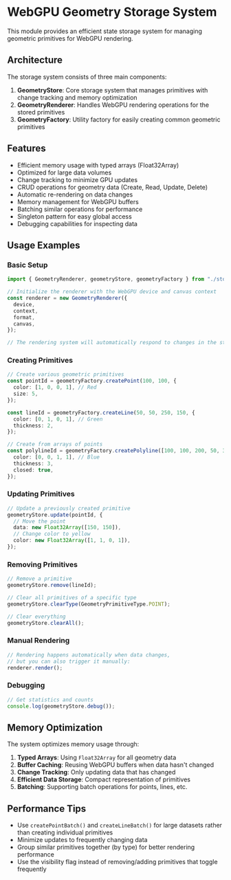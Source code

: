# WebGPU Geometry Storage System

This module provides an efficient state storage system for managing geometric primitives for WebGPU rendering.

## Architecture

The storage system consists of three main components:

1. **GeometryStore**: Core storage system that manages primitives with change tracking and memory optimization
2. **GeometryRenderer**: Handles WebGPU rendering operations for the stored primitives
3. **GeometryFactory**: Utility factory for easily creating common geometric primitives

## Features

- Efficient memory usage with typed arrays (Float32Array)
- Optimized for large data volumes
- Change tracking to minimize GPU updates
- CRUD operations for geometry data (Create, Read, Update, Delete)
- Automatic re-rendering on data changes
- Memory management for WebGPU buffers
- Batching similar operations for performance
- Singleton pattern for easy global access
- Debugging capabilities for inspecting data

## Usage Examples

### Basic Setup

```typescript
import { GeometryRenderer, geometryStore, geometryFactory } from "./store";

// Initialize the renderer with the WebGPU device and canvas context
const renderer = new GeometryRenderer({
  device,
  context,
  format,
  canvas,
});

// The rendering system will automatically respond to changes in the store
```

### Creating Primitives

```typescript
// Create various geometric primitives
const pointId = geometryFactory.createPoint(100, 100, {
  color: [1, 0, 0, 1], // Red
  size: 5,
});

const lineId = geometryFactory.createLine(50, 50, 250, 150, {
  color: [0, 1, 0, 1], // Green
  thickness: 2,
});

// Create from arrays of points
const polylineId = geometryFactory.createPolyline([100, 100, 200, 50, 300, 150, 400, 75], {
  color: [0, 0, 1, 1], // Blue
  thickness: 3,
  closed: true,
});
```

### Updating Primitives

```typescript
// Update a previously created primitive
geometryStore.update(pointId, {
  // Move the point
  data: new Float32Array([150, 150]),
  // Change color to yellow
  color: new Float32Array([1, 1, 0, 1]),
});
```

### Removing Primitives

```typescript
// Remove a primitive
geometryStore.remove(lineId);

// Clear all primitives of a specific type
geometryStore.clearType(GeometryPrimitiveType.POINT);

// Clear everything
geometryStore.clearAll();
```

### Manual Rendering

```typescript
// Rendering happens automatically when data changes,
// but you can also trigger it manually:
renderer.render();
```

### Debugging

```typescript
// Get statistics and counts
console.log(geometryStore.debug());
```

## Memory Optimization

The system optimizes memory usage through:

1. **Typed Arrays**: Using `Float32Array` for all geometry data
2. **Buffer Caching**: Reusing WebGPU buffers when data hasn't changed
3. **Change Tracking**: Only updating data that has changed
4. **Efficient Data Storage**: Compact representation of primitives
5. **Batching**: Supporting batch operations for points, lines, etc.

## Performance Tips

- Use `createPointBatch()` and `createLineBatch()` for large datasets rather than creating individual primitives
- Minimize updates to frequently changing data
- Group similar primitives together (by type) for better rendering performance
- Use the visibility flag instead of removing/adding primitives that toggle frequently

